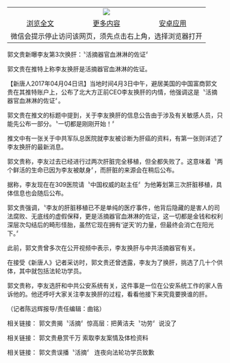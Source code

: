 

<table>
  <tr>
    <td align="center" colspan="3">
      <a href="https://github.com/ogate/ogate/blob/master/README.md"><img src="https://cloud.githubusercontent.com/assets/11880933/13434984/f430fae2-e012-11e5-814f-c2df1e82b247.jpg"/></a>
    </td>
  </tr>
  <tr>
    <td align="center">
      <a href="https://s3.ap-south-1.amazonaws.com/ogatem/oGate.htm?c815906&from=oNote">浏览全文</a>
    </td>
    <td align="center">
      <a href="https://s3.ap-south-1.amazonaws.com/ogatem/oGate.htm?from=oNote">更多内容</a>
    </td>
    <td align="center">
      <a href="https://raw.githubusercontent.com/ogate/up/master/ogate.apk">安卓应用</a>
    </td>
  </tr>
  <tr>
    <td align="center" colspan="3">
      微信会提示停止访问该网页，须先点击右上角，选择浏览器打开
    </td>
  </tr>
</table>    



郭文贵新曝李友第3次换肝：〝活摘器官血淋淋的佐证〞





郭文贵在推特上称李友换肝是活摘器官血淋淋的佐证。 







【新唐人2017年04月04日讯】当地时间4月3日中午，避居美国的中国富商郭文贵在其推特账户上，公布了北大方正前CEO李友换肝的内情，他强调这是〝活摘器官血淋淋的佐证〞。











郭文贵在推文的标题中提到，关于李友换肝的信息公告由于涉及有关敏感人员，只能先公布一部分。〝一切都是刚刚开始！〞



推文中有一张关于中共军队总医院就李友被诊断为肝癌的资料，有第一张则详述了李友换肝的最新消息。



郭文贵称，李友过去已经进行过两次肝脏完全移植，但全都失败了。这意味着〝两个鲜活的生命已因为李友被献身〞，而肝脏的来源会在稍后公布。



据称，李友现在在309医院请〝中国权威的赵主任〞为他筹划第三次肝脏移植，具体信息也会随后公布。



郭文贵强调，〝李友的肝脏移植已不是单纯的医疗事件，他背后隐藏的是害人的司法腐败、无底线的虚假保释，更是活摘器官血淋淋的佐证，这一切都是金钱和权利深层次勾结后的畸形怪胎，虽然它现在拥有‘逆天’的力量，但最终会消亡在阳光下。〞



此前，郭文贵曾多次在公开视频中表示，李友换肝与中共活摘器官有关。



在接受《新唐人》记者采访时，郭文贵还曾透露，李友为了换肝，挑选了几十个供体，其中就包括法轮功学员。



郭文贵称，李友选肝和中共公安系统有关，这件事是一位在公安系统工作的家人告诉他的。他还呼吁大家关注李友换肝的过程，看看他接下来究竟要换谁的肝。



（记者陈远辉报导/责任编辑：曲铭）



相关链接： 郭文贵揭〝活摘〞惊高层：把黄洁夫〝功劳〞说没了  

相关链接： 郭文贵悬赏千万 索取李友案情及体检资料  

相关链接： 郭文贵误播〝活摘〞 连夜向法轮功学员致歉  





